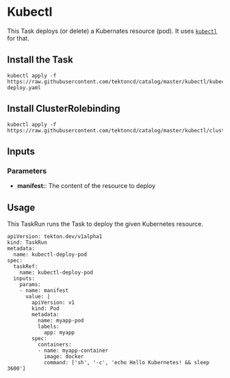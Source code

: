 # Kubectl

This Task deploys (or delete) a Kubernates resource (pod). It uses
[`kubectl`](https://kubernetes.io/zh/docs/reference/kubectl/kubectl/) for that.

## Install the Task

```
kubectl apply -f https://raw.githubusercontent.com/tektoncd/catalog/master/kubectl/kubectl-deploy.yaml
```

## Install ClusterRolebinding

```
kubectl apply -f https://raw.githubusercontent.com/tektoncd/catalog/master/kubectl/clusterrolebinding.yaml
```

## Inputs 

### Parameters

* **manifest:**: The content of the resource to deploy

## Usage

This TaskRun runs the Task to deploy the given Kubernetes resource.

```
apiVersion: tekton.dev/v1alpha1
kind: TaskRun
metadata:
  name: kubectl-deploy-pod
spec:
  taskRef:
    name: kubectl-deploy-pod
  inputs:
    params:
    - name: manifest
      value: |
        apiVersion: v1
        kind: Pod
        metadata:
          name: myapp-pod
          labels:
            app: myapp
        spec:
          containers:
          - name: myapp-container
            image: docker
            command: ['sh', '-c', 'echo Hello Kubernetes! && sleep 3600']
```
